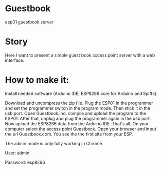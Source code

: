 # Guestbook
esp01 guestbook server

# Story

Here I want to present a simple guest book access point server with a web interface.

# How to make it:

Install needed software (Arduino IDE, ESP8266 core for Arduino and Spiffs).

Download and uncompress the zip file. Plug the ESP01 in the programmer and set the programmer switch in the program mode. Then stick it in the usb port. Open Guestbook.ino, compile and upload the program to the ESP01. After that, unplug and plug the programmer again in the usb port. Now upload the ESP8266 data from the Arduino IDE. That's all. On your computer select the access point Guestbook. Open your browser and input the url Guestbook.com. You see the the first site from your ESP.

The admin mode is only fully working in Chrome.

User: admin

Password: esp8266
